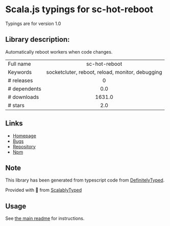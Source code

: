 
# Scala.js typings for sc-hot-reboot

Typings are for version 1.0

## Library description:
Automatically reboot workers when code changes.

|                    |                 |
| ------------------ | :-------------: |
| Full name          | sc-hot-reboot |
| Keywords           | socketcluter, reboot, reload, monitor, debugging |
| # releases         | 0 |
| # dependents       | 0.0 |
| # downloads        | 1631.0 |
| # stars            | 2.0 |

## Links
- [Homepage](https://github.com/SocketCluster/sc-hot-reboot)
- [Bugs](https://github.com/SocketCluster/sc-hot-reboot/issues)
- [Repository](https://github.com/SocketCluster/sc-hot-reboot)
- [Npm](https://www.npmjs.com/package/sc-hot-reboot)
    


## Note
This library has been generated from typescript code from [DefinitelyTyped](https://definitelytyped.org).

Provided with :purple_heart: from [ScalablyTyped](https://github.com/oyvindberg/ScalablyTyped)

## Usage
See [the main readme](../../readme.md) for instructions.


